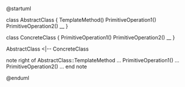 @startuml

class AbstractClass {
    TemplateMethod()
    PrimitiveOperation1()
    PrimitiveOperation2()
    __
}

class ConcreteClass {
    PrimitiveOperation1()
    PrimitiveOperation2()
    __
}

AbstractClass <|-- ConcreteClass

note right of AbstractClass::TemplateMethod
...
PrimitiveOperation1()
...
PrimitiveOperation2()
...
end note

@enduml